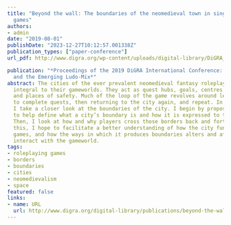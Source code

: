 ```yaml
---
title: "Beyond the wall: The boundaries of the neomedieval town in singleplayer roleplaying
  games"
authors:
- admin
date: "2019-08-01"
publishDate: "2023-12-27T10:12:57.001338Z"
publication_types: ["paper-conference"]
url_pdf: http://www.digra.org/wp-content/uploads/digital-library/DiGRA_2019_paper_97.pdf

publication: "*Proceedings of the 2019 DiGRA International Conference: Game, Play
  and the Emerging Ludo-Mix*"
abstract: The cities of the ever prevalent neomedieval fantasy roleplaying game are
  integral to their gameworlds. They act as quest hubs, goals, centres for action
  and places of safety. Much of the loop of the game revolves around leaving the city
  to complete quests, then returning to the city again, and repeat. In this paper,
  I take a closer look at the boundaries of the city. I begin by proposing a model
  to help define what a city’s boundary is and how it is expressed to the player.
  Then, I look at how and why players cross those borders back and forth. Through
  this, I hope to facilitate a better understanding of how the city functions in roleplaying
  games, and how the ways in which it produces boundaries alters and affects how players
  interact with the gameworld.
tags:
- roleplaying games
- borders
- boundaries
- cities
- neomedievalism
- space
featured: false
links:
- name: URL
  url: http://www.digra.org/digital-library/publications/beyond-the-wall-the-boundaries-of-the-neomedieval-town-in-singleplayer-roleplaying-games/
---
```

